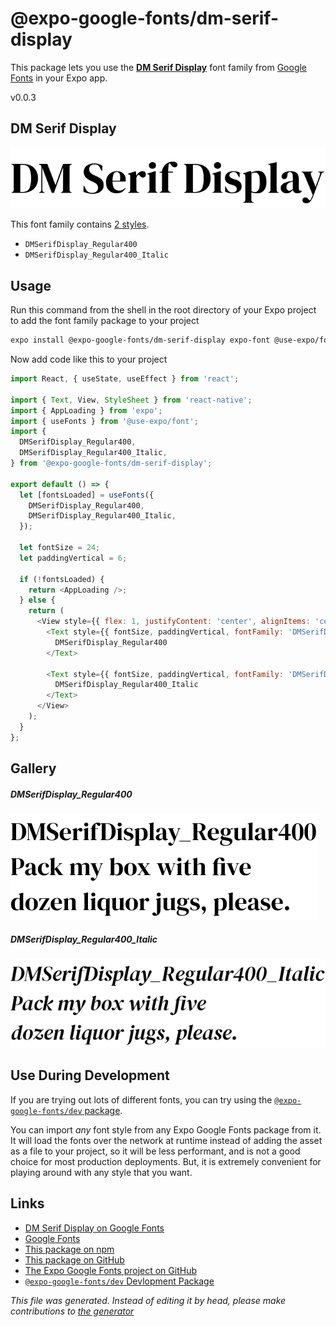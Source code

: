 # @expo-google-fonts/dm-serif-display

This package lets you use the [**DM Serif Display**](https://fonts.google.com/specimen/DM+Serif+Display) font family from [Google Fonts](https://fonts.google.com/) in your Expo app.

v0.0.3

## DM Serif Display

![DM Serif Display](./font-family.png)

This font family contains [2 styles](#gallery).

- `DMSerifDisplay_Regular400`
- `DMSerifDisplay_Regular400_Italic`

## Usage

Run this command from the shell in the root directory of your Expo project to add the font family package to your project
```sh
expo install @expo-google-fonts/dm-serif-display expo-font @use-expo/font
```

Now add code like this to your project
```js
import React, { useState, useEffect } from 'react';

import { Text, View, StyleSheet } from 'react-native';
import { AppLoading } from 'expo';
import { useFonts } from '@use-expo/font';
import {
  DMSerifDisplay_Regular400,
  DMSerifDisplay_Regular400_Italic,
} from '@expo-google-fonts/dm-serif-display';

export default () => {
  let [fontsLoaded] = useFonts({
    DMSerifDisplay_Regular400,
    DMSerifDisplay_Regular400_Italic,
  });

  let fontSize = 24;
  let paddingVertical = 6;

  if (!fontsLoaded) {
    return <AppLoading />;
  } else {
    return (
      <View style={{ flex: 1, justifyContent: 'center', alignItems: 'center' }}>
        <Text style={{ fontSize, paddingVertical, fontFamily: 'DMSerifDisplay_Regular400' }}>
          DMSerifDisplay_Regular400
        </Text>

        <Text style={{ fontSize, paddingVertical, fontFamily: 'DMSerifDisplay_Regular400_Italic' }}>
          DMSerifDisplay_Regular400_Italic
        </Text>
      </View>
    );
  }
};

```

## Gallery

##### DMSerifDisplay_Regular400
![DMSerifDisplay_Regular400](./e1157689ec181ea520aeee52f8f7f8c16e0ced52d30800c402aae31faf50985a.ttf.png)

##### DMSerifDisplay_Regular400_Italic
![DMSerifDisplay_Regular400_Italic](./007cfd580d7b1323a1b43156d2591b8119745361daba6117832dcbfb0146a36a.ttf.png)


## Use During Development

If you are trying out lots of different fonts, you can try using the [`@expo-google-fonts/dev` package](https://www.npmjs.com/package/@expo-google-fonts/dev).

You can import *any* font style from any Expo Google Fonts package from it. It will load the fonts
over the network at runtime instead of adding the asset as a file to your project, so it will be 
less performant, and is not a good choice for most production deployments. But, it is extremely convenient
for playing around with any style that you want.

## Links

- [DM Serif Display on Google Fonts](https://fonts.google.com/specimen/DM+Serif+Display)
- [Google Fonts](https://fonts.google.com/)
- [This package on npm](https://www.npmjs.com/package/@expo-google-fonts/dm-serif-display)
- [This package on GitHub](https://github.com/expo/google-fonts/tree/master/font-packages/dm-serif-display)
- [The Expo Google Fonts project on GitHub](https://github.com/expo/google-fonts)
- [`@expo-google-fonts/dev` Devlopment Package](https://github.com/expo/google-fonts/tree/master/font-packages/dev)


*This file was generated. Instead of editing it by head, please make contributions to [the generator](https://github.com/expo/google-fonts/tree/master/packages/generator)*
